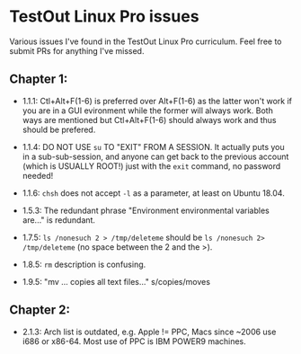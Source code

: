 # TestOut Linux Pro issues

Various issues I've found in the TestOut Linux Pro curriculum.  Feel free to submit PRs for anything I've missed.

## Chapter 1:

- 1.1.1: Ctl+Alt+F(1-6) is preferred over Alt+F(1-6) as the latter won't work if you are in a GUI evironment while the former will always work.  Both ways are mentioned but Ctl+Alt+F(1-6) should always work and thus should be prefered.

- 1.1.4: DO NOT USE `su` TO "EXIT" FROM A SESSION.  It actually puts you in a sub-sub-session, and anyone can get back to the previous account (which is USUALLY ROOT!) just with the `exit` command, no password needed!

- 1.1.6: `chsh` does not accept `-l` as a parameter, at least on Ubuntu 18.04.

- 1.5.3: The redundant phrase "Environment environmental variables are..." is redundant.

- 1.7.5: `ls /nonesuch 2 > /tmp/deleteme` should be `ls /nonesuch 2> /tmp/deleteme` (no space between the 2 and the >).

- 1.8.5: `rm` description is confusing.

- 1.9.5: "mv ... copies all text files..." s/copies/moves

## Chapter 2:

- 2.1.3: Arch list is outdated, e.g. Apple != PPC, Macs since ~2006 use i686 or x86-64.  Most use of PPC is IBM POWER9 machines.
